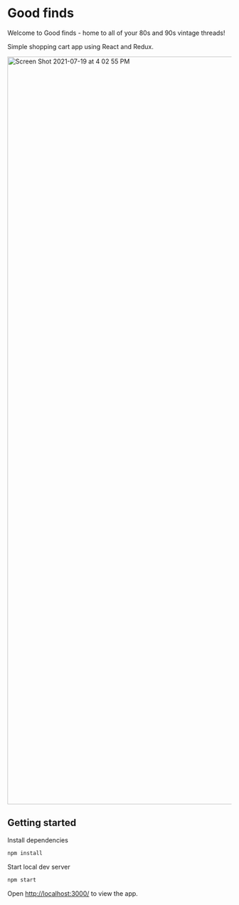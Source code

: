 # Good finds

Welcome to Good finds - home to all of your 80s and 90s vintage threads! 

Simple shopping cart app using React and Redux.

<img width="1680" alt="Screen Shot 2021-07-19 at 4 02 55 PM" src="https://user-images.githubusercontent.com/6710298/126220094-efb82e34-572f-49ee-b655-dddbd0bb21c7.png">

## Getting started

Install dependencies

```sh
npm install
```
Start local dev server

```sh
npm start
```

Open [http://localhost:3000/](http://localhost:3000/) to view the app.
